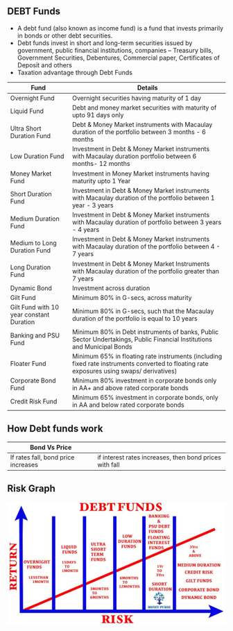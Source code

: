 ## DEBT Funds

- A debt fund (also known as income fund) is a fund that invests primarily in bonds or other debt securities.
- Debt funds invest in short and long-term securities issued by government, public financial institutions, companies
– Treasury bills, Government Securities, Debentures, Commercial paper, Certificates of Deposit and others
- Taxation advantage through Debt Funds

|Fund|Details|
|---|---|
|Overnight Fund|	Overnight securities having maturity of 1 day|
|Liquid Fund|	Debt and money market securities with maturity of upto 91 days only|
|Ultra Short Duration Fund|	Debt & Money Market instruments with Macaulay duration of the portfolio between 3 months - 6 months|
|Low Duration Fund|	Investment in Debt & Money Market instruments with Macaulay duration portfolio between 6 months- 12 months|
|Money Market Fund|	Investment in Money Market instruments having maturity upto 1 Year|
|Short Duration Fund|	Investment in Debt & Money Market instruments with Macaulay duration of the portfolio between 1 year - 3 years|
|Medium Duration Fund|	Investment in Debt & Money Market instruments with Macaulay duration of portfolio between 3 years - 4 years|
|Medium to Long Duration Fund|	Investment in Debt & Money Market instruments with Macaulay duration of the portfolio between 4 - 7 years|
|Long Duration Fund|	Investment in Debt & Money Market Instruments with Macaulay duration of the portfolio greater than 7 years|
|Dynamic Bond|	Investment across duration|
|Gilt Fund|	Minimum 80% in G-secs, across maturity|
|Gilt Fund with 10 year constant Duration|	Minimum 80% in G-secs, such that the Macaulay duration of the portfolio is equal to 10 years|
|Banking and PSU Fund|	Minimum 80% in Debt instruments of banks, Public Sector Undertakings, Public Financial Institutions and Municipal Bonds|
|Floater Fund|	Minimum 65% in floating rate instruments (including fixed rate instruments converted to floating rate exposures using swaps/ derivatives)|
|Corporate Bond Fund|	Minimum 80% investment in corporate bonds only in AA+ and above rated corporate bonds|
|Credit Risk Fund|	Minimum 65% investment in corporate bonds, only in AA and below rated corporate bonds|

## How Debt funds work

|Bond Vs Price||
|---|---|
|If rates fall, bond price increases|if interest rates increases, then bond prices with fall|

## Risk Graph

![alt-text](https://raw.githubusercontent.com/hemanth22/mf/main/docs/assets/DebtFunds.jpeg "Debt")